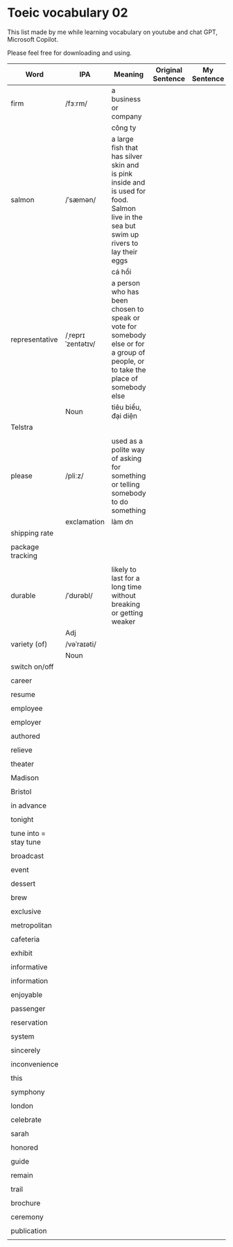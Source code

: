 # Toeic vocabulary 02

This list made by me while learning vocabulary on youtube and chat GPT, Microsoft Copilot.

Please feel free for downloading and using.

| Word                  | IPA               | Meaning                                                                                                                                   | Original Sentence | My Sentence |
| --------------------- | ----------------- | ----------------------------------------------------------------------------------------------------------------------------------------- | ----------------- | ----------- |
| firm                  | /fɜːrm/           | a business or company                                                                                                                     |                   |
|                       |                   | công ty                                                                                                                                   |                   |
| salmon                | /ˈsæmən/          | a large fish that has silver skin and is pink inside and is used for food.<br>Salmon live in the sea but swim up rivers to lay their eggs |                   |
|                       |                   | cá hồi                                                                                                                                    |                   |
| representative        | /ˌreprɪˈzentətɪv/ | a person who has been chosen to speak or vote for somebody else or for a group of people, or to take the place of somebody else           |                   |
|                       | Noun              | tiêu biểu, đại diện                                                                                                                       |                   |
| Telstra               |                   |                                                                                                                                           |                   |
|                       |                   |                                                                                                                                           |                   |
| please                | /pliːz/           | used as a polite way of asking for something or telling somebody to do something                                                          |                   |
|                       | exclamation       | làm ơn                                                                                                                                    |                   |
| shipping rate         |                   |                                                                                                                                           |                   |
|                       |                   |                                                                                                                                           |                   |
| package tracking      |                   |                                                                                                                                           |                   |
|                       |                   |                                                                                                                                           |                   |
| durable               | /ˈdʊrəbl/         | likely to last for a long time without breaking or getting weaker                                                                         |                   |
|                       | Adj               |                                                                                                                                           |                   |
| variety (of)          | /vəˈraɪəti/       |                                                                                                                                           |                   |
|                       | Noun              |                                                                                                                                           |                   |
| switch on/off         |                   |                                                                                                                                           |                   |
|                       |                   |                                                                                                                                           |                   |
| career                |                   |                                                                                                                                           |                   |
|                       |                   |                                                                                                                                           |                   |
| resume                |                   |                                                                                                                                           |                   |
|                       |                   |                                                                                                                                           |                   |
| employee              |                   |                                                                                                                                           |                   |
|                       |                   |                                                                                                                                           |                   |
| employer              |                   |                                                                                                                                           |                   |
|                       |                   |                                                                                                                                           |                   |
| authored              |                   |                                                                                                                                           |                   |
|                       |                   |                                                                                                                                           |                   |
| relieve               |                   |                                                                                                                                           |                   |
|                       |                   |                                                                                                                                           |                   |
| theater               |                   |                                                                                                                                           |                   |
|                       |                   |                                                                                                                                           |                   |
| Madison               |                   |                                                                                                                                           |                   |
|                       |                   |                                                                                                                                           |                   |
| Bristol               |                   |                                                                                                                                           |                   |
|                       |                   |                                                                                                                                           |                   |
| in advance            |                   |                                                                                                                                           |                   |
|                       |                   |                                                                                                                                           |                   |
| tonight               |                   |                                                                                                                                           |                   |
|                       |                   |                                                                                                                                           |                   |
| tune into = stay tune |                   |                                                                                                                                           |                   |
|                       |                   |                                                                                                                                           |                   |
| broadcast             |                   |                                                                                                                                           |
|                       |                   |                                                                                                                                           |                   |
| event                 |                   |                                                                                                                                           |                   |
|                       |                   |                                                                                                                                           |                   |
| dessert               |                   |                                                                                                                                           |                   |
|                       |                   |                                                                                                                                           |                   |
| brew                  |                   |                                                                                                                                           |                   |
|                       |                   |                                                                                                                                           |                   |
| exclusive             |                   |                                                                                                                                           |                   |
|                       |                   |                                                                                                                                           |                   |
| metropolitan          |                   |                                                                                                                                           |                   |
|                       |                   |                                                                                                                                           |                   |
| cafeteria             |                   |                                                                                                                                           |                   |
|                       |                   |                                                                                                                                           |                   |
| exhibit               |                   |                                                                                                                                           |                   |
|                       |                   |                                                                                                                                           |                   |
| informative           |                   |                                                                                                                                           |                   |
|                       |                   |                                                                                                                                           |                   |
| information           |                   |                                                                                                                                           |                   |
|                       |                   |                                                                                                                                           |                   |
| enjoyable             |                   |                                                                                                                                           |                   |
|                       |                   |                                                                                                                                           |                   |
| passenger             |                   |                                                                                                                                           |                   |
|                       |                   |                                                                                                                                           |                   |
| reservation           |                   |                                                                                                                                           |                   |
|                       |                   |                                                                                                                                           |                   |
| system                |                   |                                                                                                                                           |                   |
|                       |                   |                                                                                                                                           |                   |
| sincerely             |                   |                                                                                                                                           |                   |
|                       |                   |                                                                                                                                           |                   |
| inconvenience         |                   |                                                                                                                                           |                   |
|                       |                   |                                                                                                                                           |                   |
| this                  |                   |                                                                                                                                           |                   |
|                       |                   |                                                                                                                                           |                   |
| symphony              |                   |                                                                                                                                           |                   |
|                       |                   |                                                                                                                                           |                   |
| london                |                   |                                                                                                                                           |                   |
|                       |                   |                                                                                                                                           |                   |
| celebrate             |                   |                                                                                                                                           |                   |
|                       |                   |                                                                                                                                           |                   |
| sarah                 |                   |                                                                                                                                           |                   |
|                       |                   |                                                                                                                                           |                   |
| honored               |                   |                                                                                                                                           |                   |
|                       |                   |                                                                                                                                           |                   |
| guide                 |                   |                                                                                                                                           |                   |
|                       |                   |                                                                                                                                           |                   |
| remain                |                   |                                                                                                                                           |                   |
|                       |                   |                                                                                                                                           |                   |
| trail                 |                   |                                                                                                                                           |                   |
|                       |                   |                                                                                                                                           |                   |
| brochure              |                   |                                                                                                                                           |                   |
|                       |                   |                                                                                                                                           |                   |
| ceremony              |                   |                                                                                                                                           |                   |
|                       |                   |                                                                                                                                           |                   |
| publication           |                   |                                                                                                                                           |                   |
|                       |                   |                                                                                                                                           |                   |
